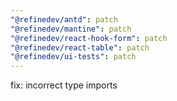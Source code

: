 ```yaml
---
"@refinedev/antd": patch
"@refinedev/mantine": patch
"@refinedev/react-hook-form": patch
"@refinedev/react-table": patch
"@refinedev/ui-tests": patch
---
```


fix: incorrect type imports
